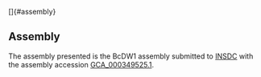 []{#assembly}

Assembly
--------

The assembly presented is the BcDW1 assembly submitted to
[INSDC](http://www.insdc.org) with the assembly accession
[GCA\_000349525.1](http://www.ebi.ac.uk/ena/data/view/GCA_000349525.1).
